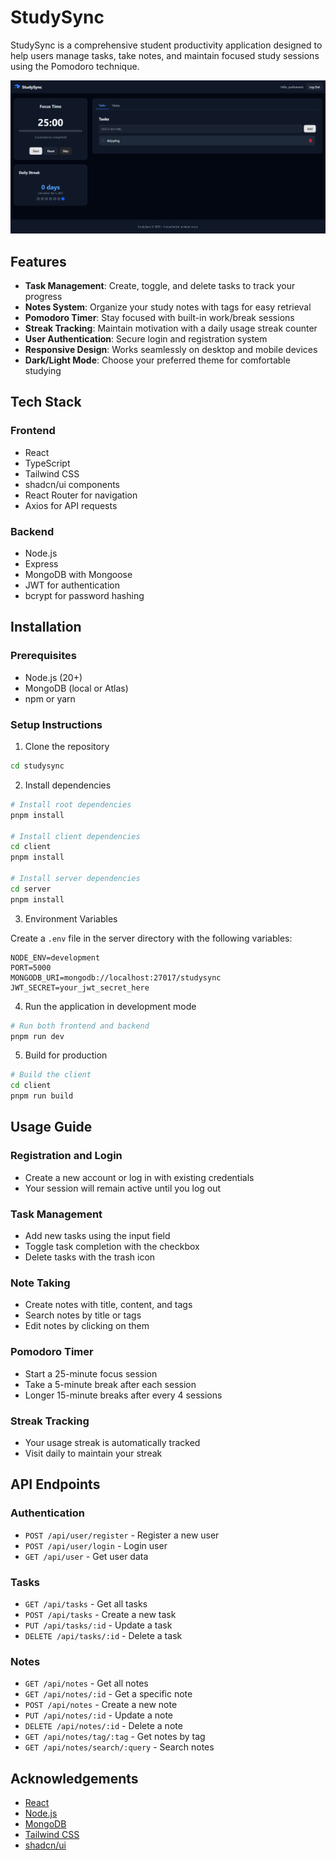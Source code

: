 # StudySync

StudySync is a comprehensive student productivity application designed to help users manage tasks, take notes, and maintain focused study sessions using the Pomodoro technique.

![StudySync Preview](image.png)

## Features

- **Task Management**: Create, toggle, and delete tasks to track your progress
- **Notes System**: Organize your study notes with tags for easy retrieval
- **Pomodoro Timer**: Stay focused with built-in work/break sessions
- **Streak Tracking**: Maintain motivation with a daily usage streak counter
- **User Authentication**: Secure login and registration system
- **Responsive Design**: Works seamlessly on desktop and mobile devices
- **Dark/Light Mode**: Choose your preferred theme for comfortable studying

## Tech Stack

### Frontend
- React
- TypeScript
- Tailwind CSS
- shadcn/ui components
- React Router for navigation
- Axios for API requests

### Backend
- Node.js
- Express
- MongoDB with Mongoose
- JWT for authentication
- bcrypt for password hashing

## Installation

### Prerequisites
- Node.js (20+)
- MongoDB (local or Atlas)
- npm or yarn

### Setup Instructions

1. Clone the repository
```bash
cd studysync
```

2. Install dependencies
```bash
# Install root dependencies
pnpm install

# Install client dependencies
cd client
pnpm install

# Install server dependencies
cd server
pnpm install
```

3. Environment Variables

Create a `.env` file in the server directory with the following variables:
```
NODE_ENV=development
PORT=5000
MONGODB_URI=mongodb://localhost:27017/studysync
JWT_SECRET=your_jwt_secret_here
```

4. Run the application in development mode
```bash
# Run both frontend and backend
pnpm run dev
```

5. Build for production
```bash
# Build the client
cd client
pnpm run build
```

## Usage Guide

### Registration and Login
- Create a new account or log in with existing credentials
- Your session will remain active until you log out

### Task Management
- Add new tasks using the input field
- Toggle task completion with the checkbox
- Delete tasks with the trash icon

### Note Taking
- Create notes with title, content, and tags
- Search notes by title or tags
- Edit notes by clicking on them

### Pomodoro Timer
- Start a 25-minute focus session
- Take a 5-minute break after each session
- Longer 15-minute breaks after every 4 sessions

### Streak Tracking
- Your usage streak is automatically tracked
- Visit daily to maintain your streak

## API Endpoints

### Authentication
- `POST /api/user/register` - Register a new user
- `POST /api/user/login` - Login user
- `GET /api/user` - Get user data

### Tasks
- `GET /api/tasks` - Get all tasks
- `POST /api/tasks` - Create a new task
- `PUT /api/tasks/:id` - Update a task
- `DELETE /api/tasks/:id` - Delete a task

### Notes
- `GET /api/notes` - Get all notes
- `GET /api/notes/:id` - Get a specific note
- `POST /api/notes` - Create a new note
- `PUT /api/notes/:id` - Update a note
- `DELETE /api/notes/:id` - Delete a note
- `GET /api/notes/tag/:tag` - Get notes by tag
- `GET /api/notes/search/:query` - Search notes

## Acknowledgements

- [React](https://reactjs.org/)
- [Node.js](https://nodejs.org/)
- [MongoDB](https://www.mongodb.com/)
- [Tailwind CSS](https://tailwindcss.com/)
- [shadcn/ui](https://ui.shadcn.com/)